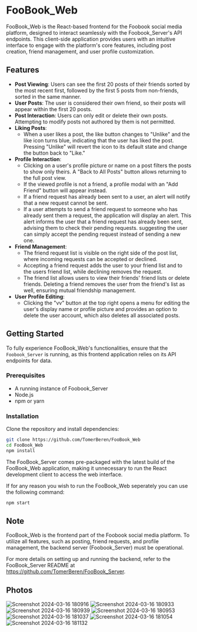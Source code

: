 # FooBook_Web

FooBook_Web is the React-based frontend for the Foobook social media platform, designed to interact seamlessly with the Foobook_Server's API endpoints. This client-side application provides users with an intuitive interface to engage with the platform's core features, including post creation, friend management, and user profile customization.

## Features

- **Post Viewing**: Users can see the first 20 posts of their friends sorted by the most recent first, followed by the first 5 posts from non-friends, sorted in the same manner.
- **User Posts**: The user is considered their own friend, so their posts will appear within the first 20 posts.
- **Post Interaction**: Users can only edit or delete their own posts. Attempting to modify posts not authored by them is not permitted.
- **Liking Posts**: 
  - When a user likes a post, the like button changes to "Unlike" and the like icon turns blue, indicating that the user has liked the post. Pressing "Unlike" will revert the icon to its default state and change the button back to "Like."
- **Profile Interaction**:
  - Clicking on a user's profile picture or name on a post filters the posts to show only theirs. A "Back to All Posts" button allows returning to the full post view.
  - If the viewed profile is not a friend, a profile modal with an "Add Friend" button will appear instead.
  - If a friend request has already been sent to a user, an alert will notify that a new request cannot be sent.
  - If a user attempts to send a friend request to someone who has already sent them a request, the application will display an alert. This alert informs the user that a friend request has already been sent, advising them to check their pending requests. suggesting the user can simply accept the pending request instead of sending a new one.
- **Friend Management**:
  - The friend request list is visible on the right side of the post list, where incoming requests can be accepted or declined.
  - Accepting a friend request adds the user to your friend list and to the users friend list, while declining removes the request.
  - The friend list allows users to view their friends' friend lists or delete friends. Deleting a friend removes the user from the friend's list as well, ensuring mutual friendship management.
- **User Profile Editing**:
  - Clicking the "vv" button at the top right opens a menu for editing the user's display name or profile picture and provides an option to delete the user account, which also deletes all associated posts.

## Getting Started

To fully experience FooBook_Web's functionalities, ensure that the `Foobook_Server` is running, as this frontend application relies on its API endpoints for data.

### Prerequisites

- A running instance of Foobook_Server
- Node.js
- npm or yarn

### Installation

Clone the repository and install dependencies:

```bash
git clone https://github.com/TomerBeren/FooBook_Web
cd FooBook_Web
npm install
```

The FooBook_Server comes pre-packaged with the latest build of the FooBook_Web application, making it unnecessary to run the React development client to access the web interface.

If for any reason you wish to run the FooBook_Web seperately you can use the following command:

```bash
npm start
```

## Note

FooBook_Web is the frontend part of the Foobook social media platform. To utilize all features, such as posting, friend requests, and profile management, the backend server (Foobook_Server) must be operational.

For more details on setting up and running the backend, refer to the FooBook_Server README at https://github.com/TomerBeren/FooBook_Server.

## Photos

![Screenshot 2024-03-16 180916](https://github.com/TomerBeren/FooBook_Web/assets/118894673/7598fe1f-1407-4af9-932f-a213a0c6ff0d)
![Screenshot 2024-03-16 180933](https://github.com/TomerBeren/FooBook_Web/assets/118894673/673e050a-9909-43b6-a413-03550439a0b7)
![Screenshot 2024-03-16 180939](https://github.com/TomerBeren/FooBook_Web/assets/118894673/e48ccfca-9cd6-4583-87e7-fd9d5c902fdd)
![Screenshot 2024-03-16 180953](https://github.com/TomerBeren/FooBook_Web/assets/118894673/d94e0f37-5ad3-408c-876e-44fab059de71)
![Screenshot 2024-03-16 181037](https://github.com/TomerBeren/FooBook_Web/assets/118894673/2bc2804b-5592-46db-9465-d9bc3a129f4b)
![Screenshot 2024-03-16 181054](https://github.com/TomerBeren/FooBook_Web/assets/118894673/2aabe906-e86d-4da3-b1cd-6daf871ca5ad)
![Screenshot 2024-03-16 181132](https://github.com/TomerBeren/FooBook_Web/assets/118894673/7b3a13a5-3d91-4e81-b777-30da9183e28d)











